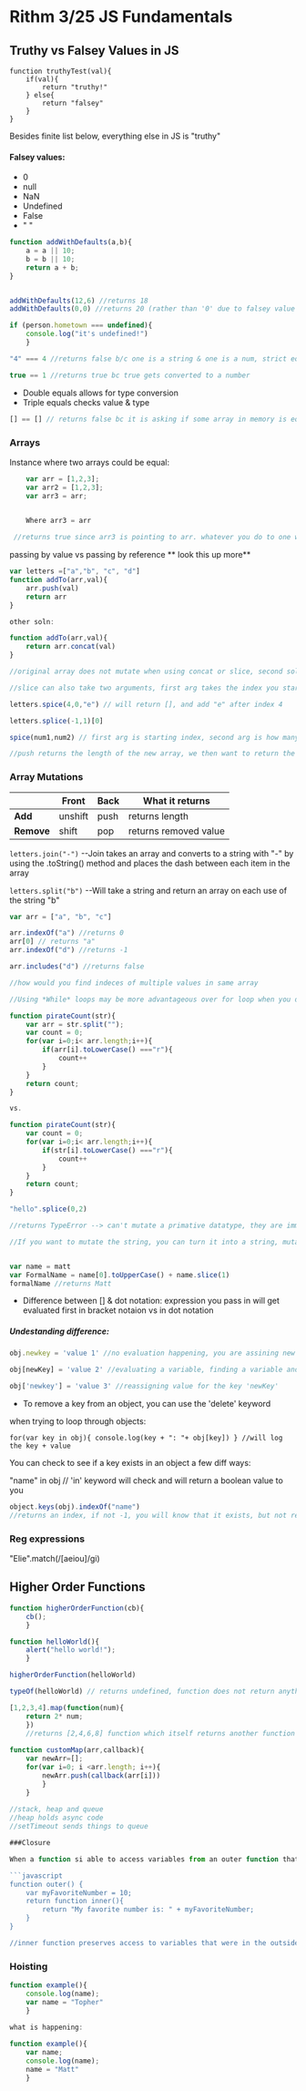 # Rithm 3/25 JS Fundamentals


## Truthy vs Falsey Values in JS

```
function truthyTest(val){
    if(val){
        return "truthy!"
    } else{
        return "falsey"
    }
}
```

Besides finite list below, everything else in JS is "truthy"

#### Falsey values:

* 0
* null
* NaN
* Undefined
* False
* " "


```javascript
function addWithDefaults(a,b){
    a = a || 10;
    b = b || 10;
    return a + b;
}


addWithDefaults(12,6) //returns 18
addWithDefaults(0,0) //returns 20 (rather than '0' due to falsey value of '0')

```

```javascript
if (person.hometown === undefined){
	console.log("it's undefined!")
	}
```		

```javascript
"4" === 4 //returns false b/c one is a string & one is a num, strict equals operator does not allow conversion between types
```

```javascript
true == 1 //returns true bc true gets converted to a number
```

* Double equals allows for type conversion
* Triple equals checks value & type	

```javascript
[] == [] // returns false bc it is asking if some array in memory is equal to maybe to a similar array stored in diff memory
```
### Arrays

Instance where two arrays could be equal:

```javascript
	var arr = [1,2,3];
	var arr2 = [1,2,3];
	var arr3 = arr;

	
	Where arr3 = arr

 //returns true since arr3 is pointing to arr. whatever you do to one will also change the other if they both point to same array. Arrays and objects are called reference types bc you are assigning references to certain values in memory

```	
passing by value vs passing by reference ** look this up more**

```javascript
var letters =["a","b", "c", "d"]
function addTo(arr,val){
    arr.push(val)
    return arr
}

other soln:

function addTo(arr,val){
    return arr.concat(val)
}

//original array does not mutate when using concat or slice, second soln would be more functional

//slice can also take two arguments, first arg takes the index you start from, second argument tells you how long you want to slice for; slicing w/ neg # will slice from end of array

letters.spice(4,0,"e") // will return [], and add "e" after index 4

letters.splice(-1,1)[0]

spice(num1,num2) // first arg is starting index, second arg is how many items to remove; always will return an array of what is removed

//push returns the length of the new array, we then want to return the new length of the array
```


### Array Mutations

|  | Front   | Back | What it returns |
--- | --- | --- | --- | 
| **Add**   | unshift | push | returns length
| **Remove** | shift | pop | returns removed value

`letters.join("-")` --Join takes an array and converts to a string with "-" by using the .toString() method and places the dash between each item in the array

`letters.split("b")` --Will take a string and return an array on each use of the string "b"

```javascript
var arr = ["a", "b", "c"]

arr.indexOf("a") //returns 0
arr[0] // returns "a"
arr.indexOf("d") //returns -1

arr.includes("d") //returns false

//how would you find indeces of multiple values in same array

//Using *While* loops may be more advantageous over for loop when you don't know how long you have to iterate
```

```javascript
function pirateCount(str){
    var arr = str.split("");
    var count = 0;
    for(var i=0;i< arr.length;i++){
        if(arr[i].toLowerCase() ==="r"){
            count++
        }
    }
    return count;
}

vs.

function pirateCount(str){
    var count = 0;
    for(var i=0;i< arr.length;i++){
        if(str[i].toLowerCase() ==="r"){
            count++
        }
    }
    return count;
}

"hello".splice(0,2) 

//returns TypeError --> can't mutate a primative datatype, they are immutable

//If you want to mutate the string, you can turn it into a string, mutate the array and then convert it back or...


var name = matt
var FormalName = name[0].toUpperCase() + name.slice(1)
formalName //returns Matt
```

* Difference between [] & dot notation:
 expression you pass in will get evaluated first in bracket notaion vs in dot notation

##### Undestanding difference:

```javascript
obj.newkey = 'value 1' //no evaluation happening, you are assining new value to the key

obj[newKey] = 'value 2' //evaluating a variable, finding a variable and then assinging that new value to that variable's key

obj['newkey'] = 'value 3' //reassigning value for the key 'newKey'
```

* To remove a key from an object, you can use the 'delete' keyword

when trying to loop through objects:

`for(var key in obj){
	console.log(key + ": "+ obj[key])
} //will log the key + value`


You can check to see if a key exists in an object a few diff ways:

"name" in obj // 'in' keyword will check and will return a boolean value to you

```javascript
object.keys(obj).indexOf("name")
//returns an index, if not -1, you will know that it exists, but not reccomended option
```

### Reg expressions

"Elie".match(/[aeiou]/gi)

## Higher Order Functions

```javascript
function higherOrderFunction(cb){
	cb();
	}

function helloWorld(){
	alert("hello world!");
	}

higherOrderFunction(helloWorld)

typeOf(helloWorld) // returns undefined, function does not return anything so implicitly a function that does not return anything becomes undefined

[1,2,3,4].map(function(num){
	return 2* num;
	})
	//returns [2,4,6,8] function which itself returns another function and ; pure function that does not mutate the original array
	
function customMap(arr,callback){
	var newArr=[];
	for(var i=0; i <arr.length; i++){
		newArr.push(callback(arr[i]))		
		}
	}		
	
//stack, heap and queue
//heap holds async code
//setTimeout sends things to queue 

###Closure

When a function si able to access variables from an outer function that has already returned.

```javascript
function outer() {
	var myFavoriteNumber = 10;
	return function inner(){
		return "My favorite number is: " + myFavoriteNumber;
	}
}

//inner function preserves access to variables that were in the outside scope even though the outer function has already run
```

### Hoisting
```javascript
function example(){
	console.log(name);
	var name = "Topher"
	}
	
what is happening:

function example(){
	var name;
	console.log(name);
	name = "Matt"
	}	
```	
	